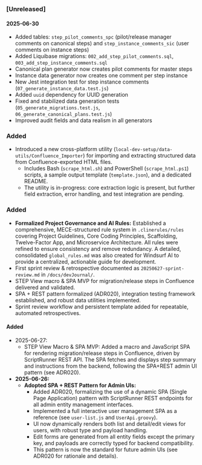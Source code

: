 ### [Unreleased]

#### 2025-06-30
- Added tables: `step_pilot_comments_spc` (pilot/release manager comments on canonical steps) and `step_instance_comments_sic` (user comments on instance steps)
- Added Liquibase migrations: `002_add_step_pilot_comments.sql`, `003_add_step_instance_comments.sql`
- Canonical plan generator now creates pilot comments for master steps
- Instance data generator now creates one comment per step instance
- New Jest integration test for step instance comments (`07_generate_instance_data.test.js`)
- Added `uuid` dependency for UUID generation
- Fixed and stabilized data generation tests (`05_generate_migrations.test.js`, `06_generate_canonical_plans.test.js`)
- Improved audit fields and data realism in all generators

### Added
- Introduced a new cross-platform utility (`local-dev-setup/data-utils/Confluence_Importer`) for importing and extracting structured data from Confluence-exported HTML files.
  - Includes Bash (`scrape_html.sh`) and PowerShell (`scrape_html.ps1`) scripts, a sample output template (`template.json`), and a dedicated README.
  - The utility is in-progress: core extraction logic is present, but further field extraction, error handling, and test integration are pending.

### Added
- **Formalized Project Governance and AI Rules:** Established a comprehensive, MECE-structured rule system in `.clinerules/rules` covering Project Guidelines, Core Coding Principles, Scaffolding, Twelve-Factor App, and Microservice Architecture. All rules were refined to ensure consistency and remove redundancy. A detailed, consolidated `global_rules.md` was also created for Windsurf AI to provide a centralized, actionable guide for development.
- First sprint review & retrospective documented as `20250627-sprint-review.md` in `/docs/devJournal/`.
- STEP View macro & SPA MVP for migration/release steps in Confluence delivered and validated.
- SPA + REST pattern formalized (ADR020), integration testing framework established, and robust data utilities implemented.
- Sprint review workflow and persistent template added for repeatable, automated retrospectives.

#### Added
- 2025-06-27:
  - STEP View Macro & SPA MVP: Added a macro and JavaScript SPA for rendering migration/release steps in Confluence, driven by ScriptRunner REST API. The SPA fetches and displays step summary and instructions from the backend, following the SPA+REST admin UI pattern (see ADR020).
- **2025-06-26:**
  - **Adopted SPA + REST Pattern for Admin UIs:**
    - Added ADR020, formalizing the use of a dynamic SPA (Single Page Application) pattern with ScriptRunner REST endpoints for all admin entity management interfaces.
    - Implemented a full interactive user management SPA as a reference (see `user-list.js` and `UserApi.groovy`).
    - UI now dynamically renders both list and detail/edit views for users, with robust type and payload handling.
    - Edit forms are generated from all entity fields except the primary key, and payloads are correctly typed for backend compatibility.
    - This pattern is now the standard for future admin UIs (see ADR020 for rationale and details).

